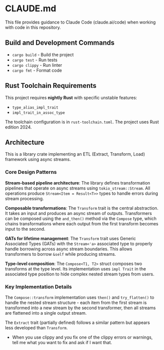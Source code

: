 # CLAUDE.md

This file provides guidance to Claude Code (claude.ai/code) when working with code in this repository.

## Build and Development Commands

- `cargo build` - Build the project
- `cargo test` - Run tests
- `cargo clippy` - Run linter
- `cargo fmt` - Format code

## Rust Toolchain Requirements

This project requires **nightly Rust** with specific unstable features:
- `type_alias_impl_trait`
- `impl_trait_in_assoc_type`

The toolchain configuration is in `rust-toolchain.toml`. The project uses Rust edition 2024.

## Architecture

This is a library crate implementing an ETL (Extract, Transform, Load) framework using async streams.

### Core Design Patterns

**Stream-based pipeline architecture**: The library defines transformation pipelines that operate on async streams using `tokio_stream::Stream`. All operations produce `Stream<Item = Result<T>>` types to handle errors during stream processing.

**Composable transformations**: The `Transform` trait is the central abstraction. It takes an input and produces an async stream of outputs. Transformers can be composed using the `and_then()` method via the `Compose` type, which chains transformations where each output from the first transform becomes input to the second.

**GATs for lifetime management**: The `Transform` trait uses Generic Associated Types (GATs) with the `Stream<'a>` associated type to properly handle borrowing across async stream boundaries. This allows transformers to borrow `&self` while producing streams.

**Type-level composition**: The `Compose<T1, T2>` struct composes two transforms at the type level. Its implementation uses `impl Trait` in the associated type position to hide complex nested stream types from users.

### Key Implementation Details

The `Compose::transform` implementation uses `then()` and `try_flatten()` to handle the nested stream structure - each item from the first stream is transformed into a new stream by the second transformer, then all streams are flattened into a single output stream.

The `Extract` trait (partially defined) follows a similar pattern but appears less developed than `Transform`.
- When you use clippy and you fix one of the clippy errors or warnings, tell me what you want to fix and ask if I want that.
